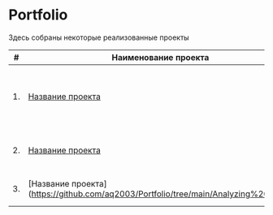 # Portfolio

Здесь собраны некоторые реализованные проекты

| #    | Наименование проекта                | Описание                                                     | Стек                                                         |
| ---- | ------------------------------------------------------------ | ------------------------------------------------------------ | ------------------------------------------------------------ |
| 1.   | [Название проекта](https://github.com/aq2003/Portfolio/tree/main/Gold%20Recovery) | ? <br/>? <br/>? | python, pandas, numpy, scipy, sklearn, matplotlib       |
| 2.   | [Название проекта](https://github.com/aq2003/Portfolio/tree/main/Taxi%20Service) | ? <br/>? <br/>автомобилей | python, pandas, numpy, matplotlib |
| 3.   | [Название проекта] (https://github.com/aq2003/Portfolio/tree/main/Analyzing%20Texts) | ?            | python, pandas, numpy |
